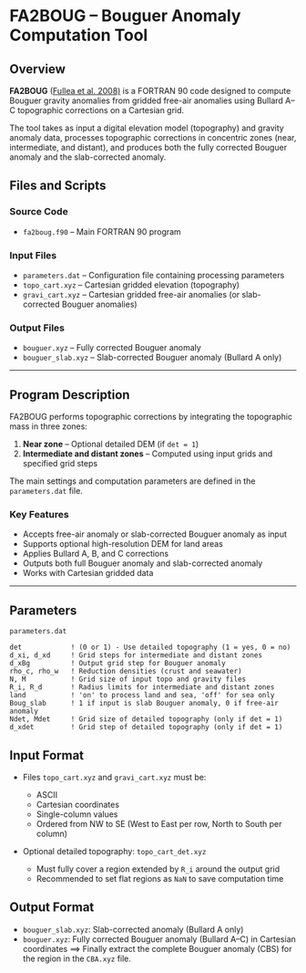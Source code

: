 # FA2BOUG – Bouguer Anomaly Computation Tool

## Overview

**FA2BOUG** ([Fullea et al. 2008)](https://doi.org/10.1016/j.cageo.2008.02.018) is a FORTRAN 90 code designed to compute Bouguer gravity anomalies from gridded free-air anomalies using Bullard A–C topographic corrections on a Cartesian grid.

The tool takes as input a digital elevation model (topography) and gravity anomaly data, processes topographic corrections in concentric zones (near, intermediate, and distant), and produces both the fully corrected Bouguer anomaly and the slab-corrected anomaly.

## Files and Scripts

### Source Code
- `fa2boug.f90` – Main FORTRAN 90 program

### Input Files
- `parameters.dat` – Configuration file containing processing parameters
- `topo_cart.xyz` – Cartesian gridded elevation (topography)
- `gravi_cart.xyz` – Cartesian gridded free-air anomalies (or slab-corrected Bouguer anomalies)

### Output Files
- `bouguer.xyz` – Fully corrected Bouguer anomaly
- `bouguer_slab.xyz` – Slab-corrected Bouguer anomaly (Bullard A only)

---

## Program Description

FA2BOUG performs topographic corrections by integrating the topographic mass in three zones:

1. **Near zone** – Optional detailed DEM (if `det = 1`)
2. **Intermediate and distant zones** – Computed using input grids and specified grid steps

The main settings and computation parameters are defined in the `parameters.dat` file.

### Key Features
- Accepts free-air anomaly or slab-corrected Bouguer anomaly as input
- Supports optional high-resolution DEM for land areas
- Applies Bullard A, B, and C corrections
- Outputs both full Bouguer anomaly and slab-corrected anomaly
- Works with Cartesian gridded data

---

## Parameters 
`parameters.dat`

```plaintext
det            ! (0 or 1) - Use detailed topography (1 = yes, 0 = no)
d_xi, d_xd     ! Grid steps for intermediate and distant zones
d_xBg          ! Output grid step for Bouguer anomaly
rho_c, rho_w   ! Reduction densities (crust and seawater)
N, M           ! Grid size of input topo and gravity files
R_i, R_d       ! Radius limits for intermediate and distant zones
land           ! 'on' to process land and sea, 'off' for sea only
Boug_slab      ! 1 if input is slab Bouguer anomaly, 0 if free-air anomaly
Ndet, Mdet     ! Grid size of detailed topography (only if det = 1)
d_xdet         ! Grid step of detailed topography (only if det = 1)
```

## Input Format

- Files `topo_cart.xyz` and `gravi_cart.xyz` must be:
  - ASCII
  - Cartesian coordinates
  - Single-column values
  - Ordered from NW to SE (West to East per row, North to South per column)

- Optional detailed topography: `topo_cart_det.xyz`
  - Must fully cover a region extended by `R_i` around the output grid
  - Recommended to set flat regions as `NaN` to save computation time

## Output Format

- `bouguer_slab.xyz`: Slab-corrected anomaly (Bullard A only)
- `bouguer.xyz`: Fully corrected Bouguer anomaly (Bullard A–C) in Cartesian coordinates ==> Finally extract the complete Bouguer anomaly (CBS) for the region in the `CBA.xyz` file. 



